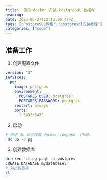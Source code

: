 ```yaml
---
title:  使用 docker 安装 PostgreSQL 数据库
heading: 
date: 2023-06-27T22:13:00.474Z
tags: ["PostgreSQL教程","postgresql安装教程"]
categories: ["code"] 
---
```



## 准备工作

1. 创建配置文件
```yaml
version: "3"
services:
  pg:
    image: postgres
    environment:
      POSTGRES_USER: postgres
      POSTGRES_PASSWORD: postgres
    restart: always
    ports:
      - 5432:5432

```

 2. 启动
```bash
# 使用 dc 命令代替 docker compose （下同）
 dc up -d pg
```

 3. 创建数据库
 ```bash
dc exec -it pg psql -U postgres
CREATE DATABASE mydatabase;
# 列出数据库
\l
 ```